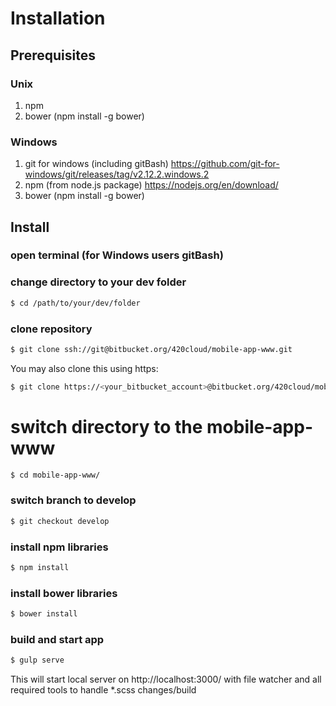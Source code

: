 Installation
============

Prerequisites
-------------

### Unix
1. npm
2. bower (npm install -g bower)

### Windows
1. git for windows (including gitBash) https://github.com/git-for-windows/git/releases/tag/v2.12.2.windows.2
2. npm (from node.js package) https://nodejs.org/en/download/
3. bower (npm install -g bower)

Install
-------
### open terminal (for Windows users gitBash)
### change directory to your dev folder
 
```bash
$ cd /path/to/your/dev/folder
```

### clone repository

```bash
$ git clone ssh://git@bitbucket.org/420cloud/mobile-app-www.git
```

You may also clone this using https:

```bash
$ git clone https://<your_bitbucket_account>@bitbucket.org/420cloud/mobile-app-www.git
```

# switch directory to the mobile-app-www
```bash
$ cd mobile-app-www/
```

### switch branch to develop
```bash
$ git checkout develop
```

### install npm libraries

```bash
$ npm install
```

### install bower libraries

```bash
$ bower install
```

### build and start app

```bash
$ gulp serve
```

This will start local server on http://localhost:3000/ with file watcher and all required tools to handle *.scss changes/build